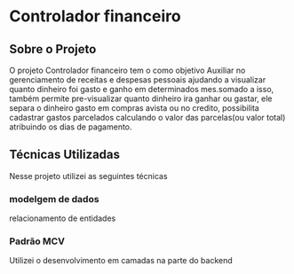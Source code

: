 # Controlador financeiro

## Sobre o Projeto
O projeto Controlador financeiro tem o como objetivo Auxiliar no gerenciamento de receitas e despesas pessoais ajudando a visualizar quanto dinheiro foi gasto e ganho em determinados mes.somado a isso, também permite pre-visualizar quanto dinheiro ira ganhar ou gastar, ele separa o dinheiro gasto em compras avista ou no credito, possibilita cadastrar gastos parcelados calculando o valor das parcelas(ou valor total) atribuindo os dias de pagamento.

## Técnicas Utilizadas
Nesse projeto utilizei as seguintes técnicas

### modelgem de dados
relacionamento de entidades


### Padrão MCV
Utilizei o desenvolvimento em camadas na parte do backend
